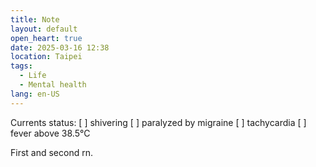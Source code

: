 ```yaml
---
title: Note
layout: default
open_heart: true
date: 2025-03-16 12:38
location: Taipei
tags: 
  - Life
  - Mental health
lang: en-US
---
```


Currents status:
[ ] shivering 
[ ] paralyzed by migraine
[ ] tachycardia 
[ ] fever above 38.5°C

First and second rn.
